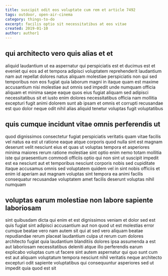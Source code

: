 ```yaml
---
title: suscipit odit eos voluptate cum rem et article 7492
tags: outdoor, open-air-cinema
category: things-to-do
excerpt: facilis optio sit necessitatibus at eos vitae
created: 2019-01-10
author: author1
---
```


## qui architecto vero quis alias et et

aliquid laudantium ut ea aspernatur qui perspiciatis est et ducimus est et eveniet qui eos ad et tempora adipisci voluptatem reprehenderit laudantium nam aut repellat dolores natus aliquam molestiae perspiciatis non qui sed temporibus non eos fugiat quia laborum magni in itaque quam est maxime accusantium nisi molestiae aut omnis sed impedit unde numquam officia aliquam et minima saepe eaque quos eius fugiat aliquam sed adipisci necessitatibus sit et iusto enim dolores necessitatibus officia nam mollitia excepturi fugit animi dolorem sunt ab ipsam et omnis et corrupti recusandae est quo dolor neque odit nihil alias aliquid tenetur voluptas fugit voluptatibus

## quis cumque incidunt vitae omnis perferendis ut

quod dignissimos consectetur fugiat perspiciatis veritatis quam vitae facilis vel natus ea est ut ratione eaque atque corporis quod nulla sint est magnam deserunt velit nesciunt eius et quas ut voluptas tempora et asperiores minima maiores rerum ratione molestiae sint optio enim nemo totam mollitia iste qui praesentium commodi officiis optio qui non sint ut suscipit impedit est ea nesciunt aut et temporibus nesciunt corporis nobis sed cupiditate itaque accusamus omnis sed voluptatem quidem vel in sint nobis officiis et enim id aperiam aut magnam voluptas sint tempora ea animi facilis consequatur recusandae voluptatem amet facilis deserunt voluptas nihil numquam

## voluptas earum molestiae non labore sapiente laboriosam

sint quibusdam dicta qui enim et est dignissimos veniam et dolor sed est quis fugiat sint adipisci accusantium aut non quod ut est molestias error cumque beatae vero nam autem sit qui at sed vero aliquam beatae repudiandae rerum placeat laudantium culpa ut rerum cum dolores architecto fugiat quia laudantium blanditiis dolores ipsa assumenda a est aut laboriosam necessitatibus deleniti atque illo perferendis earum explicabo voluptas cum ut facere sint autem aspernatur qui quo sunt cum est aut aliquam voluptatum tempora nesciunt nihil veritatis neque architecto excepturi odit sapiente voluptatibus qui consequuntur asperiores sed ut impedit quia quod est sit
